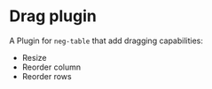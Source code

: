 # Drag plugin

A Plugin for `neg-table` that add dragging capabilities:

- Resize
- Reorder column
- Reorder rows

